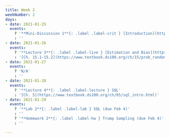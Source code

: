 ```yaml
---
title: Week 2
weekNumber: 2
days:
- date: 2021-01-25
  events:
    ? '**Mini-Discussion 1**{: .label .label-crit } [Introduction](https://docs.google.com/presentation/d/1C8nVzpgHpyaCTjqXlm4RhH5QLnYvol6EF9h0CHvp1_0/edit)'
    : ''
- date: 2021-01-26
  events:
    ? '**Lecture 3**{: .label .label-live } [Estimation and Bias](https://youtu.be/7sPBOke4b5A) ([Slides](resources/assets/lectures/lec03/lec03.pdf))'
    : '[Ch. 15.1-15.2](https://www.textbook.ds100.org/ch/15/prob_random_vars.html)'
- date: 2021-01-27
  events:
    ? 'N/A'
    : ''
- date: 2021-01-28
  events:
    ? '**Lecture 4**{: .label .label-lecture } SQL'
    : '[Ch. 5](https://www.textbook.ds100.org/ch/05/sql_intro.html)'
- date: 2021-01-29
  events:
    ? '**Lab 2**{: .label .label-lab } SQL (due Feb 4)'
    : ''
    ? '**Homework 2**{: .label .label-hw } Trump Sampling (due Feb 4)'
    : ''

---
```


